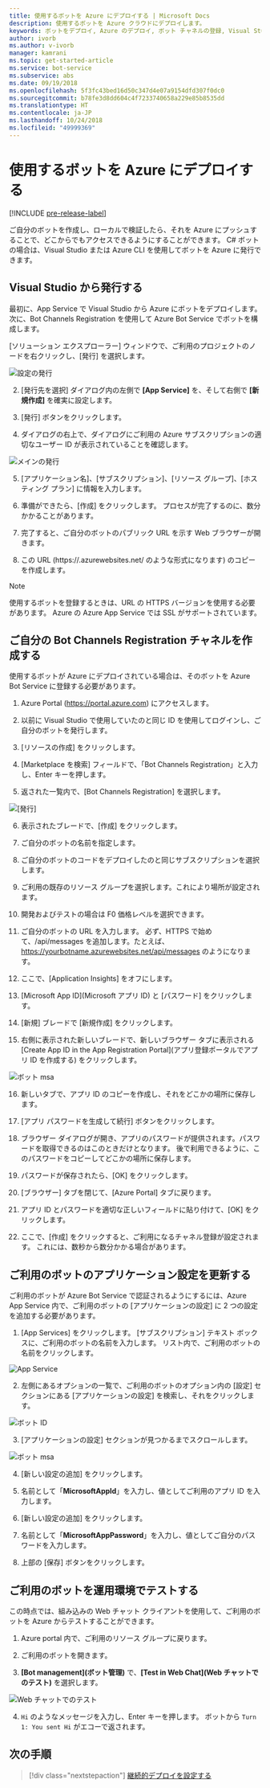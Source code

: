 ```yaml
---
title: 使用するボットを Azure にデプロイする | Microsoft Docs
description: 使用するボットを Azure クラウドにデプロイします。
keywords: ボットをデプロイ, Azure のデプロイ, ボット チャネルの登録, Visual Studio を発行
author: ivorb
ms.author: v-ivorb
manager: kamrani
ms.topic: get-started-article
ms.service: bot-service
ms.subservice: abs
ms.date: 09/19/2018
ms.openlocfilehash: 5f3fc43bed16d50c347d4e07a9154dfd307f0dc0
ms.sourcegitcommit: b78fe3d8dd604c4f7233740658a229e85b8535dd
ms.translationtype: HT
ms.contentlocale: ja-JP
ms.lasthandoff: 10/24/2018
ms.locfileid: "49999369"
---
```

# <a name="deploy-your-bot-to-azure"></a>使用するボットを Azure にデプロイする

[!INCLUDE [pre-release-label](./includes/pre-release-label.md)]

ご自分のボットを作成し、ローカルで検証したら、それを Azure にプッシュすることで、どこからでもアクセスできるようにすることができます。 C# ボットの場合は、Visual Studio または Azure CLI を使用してボットを Azure に発行できます。 

## <a name="publish-from-visual-studio"></a>Visual Studio から発行する
最初に、App Service で Visual Studio から Azure にボットをデプロイします。 次に、Bot Channels Registration を使用して Azure Bot Service でボットを構成します。

[ソリューション エクスプローラー] ウィンドウで、ご利用のプロジェクトのノードを右クリックし、[発行] を選択します。

![設定の発行](media/azure-bot-quickstarts/getting-started-publish-setting.png)

2. [発行先を選択] ダイアログ内の左側で **[App Service]** を、そして右側で **[新規作成]** を確実に設定します。

3. [発行] ボタンをクリックします。

4. ダイアログの右上で、ダイアログにご利用の Azure サブスクリプションの適切なユーザー ID が表示されていることを確認します。

![メインの発行](media/azure-bot-quickstarts/getting-started-publish-main.png)

5. [アプリケーション名]、[サブスクリプション]、[リソース グループ]、[ホスティング プラン] に情報を入力します。

6. 準備ができたら、[作成] をクリックします。 プロセスが完了するのに、数分かかることがあります。

7. 完了すると、ご自分のボットのパブリック URL を示す Web ブラウザーが開きます。

8. この URL (https://<yourbotname>.azurewebsites.net/ のような形式になります) のコピーを作成します。

> [!NOTE] 
> 使用するボットを登録するときは、URL の HTTPS バージョンを使用する必要があります。 Azure の Azure App Service では SSL がサポートされています。

## <a name="create-your-bot-channels-registration"></a>ご自分の Bot Channels Registration チャネルを作成する
使用するボットが Azure にデプロイされている場合は、そのボットを Azure Bot Service に登録する必要があります。

1. Azure Portal (https://portal.azure.com) にアクセスします。

2. 以前に Visual Studio で使用していたのと同じ ID を使用してログインし、ご自分のボットを発行します。

3. [リソースの作成] をクリックします。

4. [Marketplace を検索] フィールドで、「Bot Channels Registration」と入力し、Enter キーを押します。

5. 返された一覧内で、[Bot Channels Registration] を選択します。

![[発行]](media/azure-bot-quickstarts/getting-started-bot-registration.png)

6. 表示されたブレードで、[作成] をクリックします。

7. ご自分のボットの名前を指定します。

8. ご自分のボットのコードをデプロイしたのと同じサブスクリプションを選択します。

9. ご利用の既存のリソース グループを選択します。これにより場所が設定されます。

10. 開発およびテストの場合は F0 価格レベルを選択できます。

11. ご自分のボットの URL を入力します。 必ず、HTTPS で始めて、/api/messages を追加します。たとえば、 https://yourbotname.azurewebsites.net/api/messages のようになります。

12. ここで、[Application Insights] をオフにします。

13. [Microsoft App ID]\(Microsoft アプリ ID) と [パスワード] をクリックします。

14. [新規] ブレードで [新規作成] をクリックします。

15. 右側に表示された新しいブレードで、新しいブラウザー タブに表示される [Create App ID in the App Registration Portal]\(アプリ登録ポータルでアプリ ID を作成する\) をクリックします。

![ボット msa](media/azure-bot-quickstarts/getting-started-msa.png)

16. 新しいタブで、アプリ ID のコピーを作成し、それをどこかの場所に保存します。 

17. [アプリ パスワードを生成して続行] ボタンをクリックします。

18. ブラウザー ダイアログが開き、アプリのパスワードが提供されます。パスワードを取得できるのはこのときだけとなります。 後で利用できるように、このパスワードをコピーしてどこかの場所に保存します。

19. パスワードが保存されたら、[OK] をクリックします。

20. [ブラウザー] タブを閉じて、[Azure Portal] タブに戻ります。

21. アプリ ID とパスワードを適切な正しいフィールドに貼り付けて、[OK] をクリックします。

22. ここで、[作成] をクリックすると、ご利用になるチャネル登録が設定されます。 これには、数秒から数分かかる場合があります。

## <a name="update-your-bots-application-settings"></a>ご利用のボットのアプリケーション設定を更新する
ご利用のボットが Azure Bot Service で認証されるようにするには、Azure App Service 内で、ご利用のボットの [アプリケーションの設定] に 2 つの設定を追加する必要があります。 

1. [App Services] をクリックします。 [サブスクリプション] テキスト ボックスに、ご利用のボットの名前を入力します。 リスト内で、ご利用のボットの名前をクリックします。

![App Service](media/azure-bot-quickstarts/getting-started-app-service.png)

2. 左側にあるオプションの一覧で、ご利用のボットのオプション内の [設定] セクションにある [アプリケーションの設定] を検索し、それをクリックします。

![ボット ID](media/azure-bot-quickstarts/getting-started-app-settings-1.png)

3. [アプリケーションの設定] セクションが見つかるまでスクロールします。

![ボット msa](media/azure-bot-quickstarts/getting-started-app-settings-2.png)

4. [新しい設定の追加] をクリックします。

5. 名前として「**MicrosoftAppId**」を入力し、値としてご利用のアプリ ID を入力します。

6. [新しい設定の追加] をクリックします。

7. 名前として「**MicrosoftAppPassword**」を入力し、値としてご自分のパスワードを入力します。

8. 上部の [保存] ボタンをクリックします。

## <a name="test-your-bot-in-production"></a>ご利用のボットを運用環境でテストする
この時点では、組み込みの Web チャット クライアントを使用して、ご利用のボットを Azure からテストすることができます。

1. Azure portal 内で、ご利用のリソース グループに戻ります。

2. ご利用のボットを開きます。

3. **[Bot management]\(ボット管理\)** で、**[Test in Web Chat]\(Web チャットでのテスト\)** を選択します。

![Web チャットでのテスト](media/azure-bot-quickstarts/getting-started-test-webchat.png)

4. `Hi` のようなメッセージを入力し、Enter キーを押します。 ボットから `Turn 1: You sent Hi` がエコーで返されます。

## <a name="next-steps"></a>次の手順
> [!div class="nextstepaction"]
> [継続的デプロイを設定する](bot-service-build-continuous-deployment.md)
